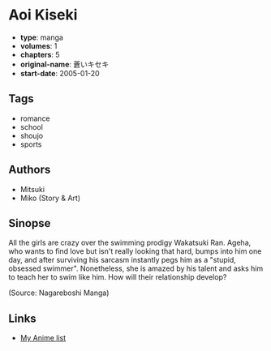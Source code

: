 # Aoi Kiseki

-   **type**: manga
-   **volumes**: 1
-   **chapters**: 5
-   **original-name**: 蒼いキセキ
-   **start-date**: 2005-01-20

## Tags

-   romance
-   school
-   shoujo
-   sports

## Authors

-   Mitsuki
-   Miko (Story & Art)

## Sinopse

All the girls are crazy over the swimming prodigy Wakatsuki Ran. Ageha, who wants to find love but isn't really looking that hard, bumps into him one day, and after surviving his sarcasm instantly pegs him as a "stupid, obsessed swimmer". Nonetheless, she is amazed by his talent and asks him to teach her to swim like him. How will their relationship develop?

(Source: Nagareboshi Manga)

## Links

-   [My Anime list](https://myanimelist.net/manga/7631/Aoi_Kiseki)
